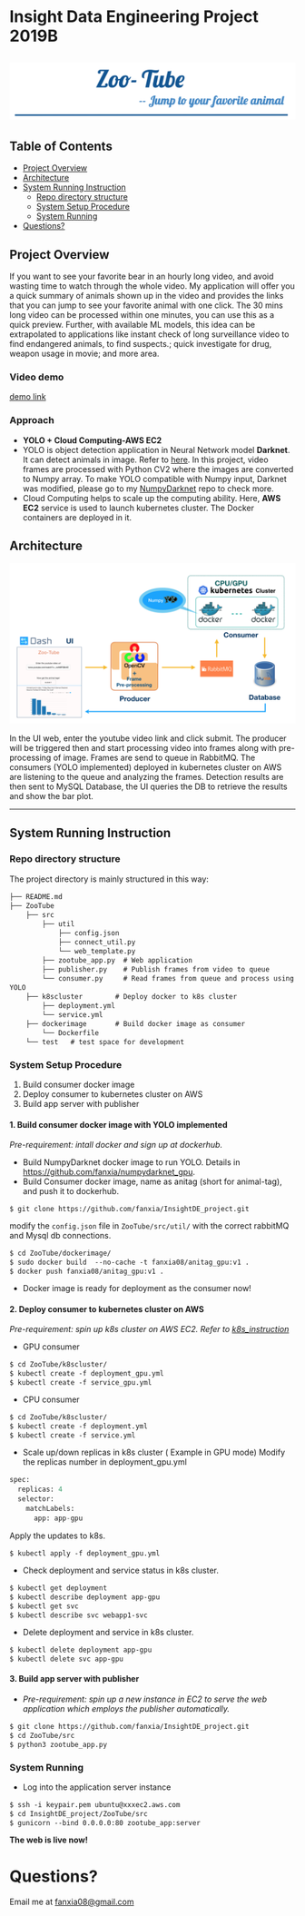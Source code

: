 # Insight Data Engineering Project 2019B
![Alt text](ZooTube/pics/title.png)
---

## Table of Contents
* [Project Overview](README.md#project-overview)
* [Architecture](README.md#architecture)
* [System Running Instruction](README.md#system-running-instruction)
  * [Repo directory structure](README.md#repo-directory-structure)
  * [System Setup Procedure](README.md#system-setup-procedure)
  * [System Running](README.md#system-running)
* [Questions?](README.md#questions?)


## Project Overview

If you want to see your favorite bear in an hourly long video, and avoid wasting time to watch through the whole video.
My application will offer you a quick summary of animals shown up in the video and provides the links that you can jump to see your favorite animal with one click. The 30 mins long video can be processed within one minutes, you can use this as a quick preview. Further, with available ML models, this idea can be extrapolated to applications like instant check of long surveillance video to find endangered animals, to find suspects.; quick investigate for drug, weapon usage in movie; and more area. 

### Video demo

[demo link](https://drive.google.com/file/d/1sNmJ5isO4jia8MZx5uLpUf6_aPeQRF--/view?usp=sharing)

### Approach

- **YOLO + Cloud Computing-AWS EC2**
- YOLO is object detection application in Neural Network model **Darknet**. It can detect animals in image. Refer to [here](https://pjreddie.com/darknet/yolo/). In this project, video frames are processed with Python CV2 where the images are converted to Numpy array. To make YOLO compatible with Numpy input, Darknet was modified, please go to my [NumpyDarknet](https://github.com/fanxia/numpydarknet_gpu) repo to check more.
- Cloud Computing helps to scale up the computing ability. Here, **AWS EC2** service is used to launch kubernetes cluster. The Docker containers are deployed in it.

## Architecture

![Alt text](ZooTube/pics/pipeline.png)

In the UI web, enter the youtube video link and click submit. The producer will be triggered then and start processing video into frames along with pre-processing of image. Frames are send to queue in RabbitMQ. The consumers (YOLO implemented) deployed in kubernetes cluster on AWS are listening to the queue and analyzing the frames. Detection results are then sent to MySQL Database, the UI queries the DB to retrieve the results and show the bar plot.

---

## System Running Instruction

### Repo directory structure

The project directory is mainly structured in this way:

    ├── README.md
    ├── ZooTube
        ├── src
            ├── util
                ├── config.json     
                ├── connect_util.py
                └── web_template.py
            ├── zootube_app.py  # Web application      
            ├── publisher.py    # Publish frames from video to queue
            └── consumer.py     # Read frames from queue and process using YOLO
        ├── k8scluster        # Deploy docker to k8s cluster
            ├── deployment.yml
            └── service.yml
        ├── dockerimage       # Build docker image as consumer
            └── Dockerfile
        └── test   # test space for development


### System Setup Procedure
  1. Build consumer docker image
  1. Deploy consumer to kubernetes cluster on AWS
  1. Build app server with publisher

#### **1. Build consumer docker image with YOLO implemented**
 *Pre-requirement: intall docker and sign up at dockerhub.*
- Build NumpyDarknet docker image to run YOLO. Details in https://github.com/fanxia/numpydarknet_gpu.
- Build Consumer docker image, name as anitag (short for animal-tag), and push it to dockerhub.
```
$ git clone https://github.com/fanxia/InsightDE_project.git
```
modify the `config.json` file in `ZooTube/src/util/` with the correct rabbitMQ and Mysql db connections.

```
$ cd ZooTube/dockerimage/
$ sudo docker build  --no-cache -t fanxia08/anitag_gpu:v1 .
$ docker push fanxia08/anitag_gpu:v1 .
```
- Docker image is ready for deployment as the consumer now!


#### **2. Deploy consumer to kubernetes cluster on AWS**
 *Pre-requirement: spin up k8s cluster on AWS EC2. Refer to [k8s_instruction](https://github.com/fanxia/InsightDE_project/blob/master/ZooTube/k8scluster/k8s_instruction.md)* 
- GPU consumer
```
$ cd ZooTube/k8scluster/
$ kubectl create -f deployment_gpu.yml
$ kubectl create -f service_gpu.yml
```

- CPU consumer
```
$ cd ZooTube/k8scluster/
$ kubectl create -f deployment.yml
$ kubectl create -f service.yml
```

- Scale up/down replicas in k8s cluster ( Example in GPU mode)
Modify the replicas number in deployment_gpu.yml
```python
spec:
  replicas: 4
  selector:
    matchLabels:
      app: app-gpu
```
Apply the updates to k8s.
```
$ kubectl apply -f deployment_gpu.yml
```

- Check deployment and service status in k8s cluster.
```
$ kubectl get deployment
$ kubectl describe deployment app-gpu
$ kubectl get svc
$ kubectl describe svc webapp1-svc
```

- Delete deployment and service in k8s cluster.
```
$ kubectl delete deployment app-gpu
$ kubectl delete svc app-gpu
```

#### **3. Build app server with publisher**
- *Pre-requirement: spin up a new instance in EC2 to serve the web application which employs the publisher automatically.*
```
$ git clone https://github.com/fanxia/InsightDE_project.git
$ cd ZooTube/src
$ python3 zootube_app.py
```

### System Running
- Log into the application server instance
```
$ ssh -i keypair.pem ubuntu@xxxec2.aws.com
$ cd InsightDE_project/ZooTube/src
$ gunicorn --bind 0.0.0.0:80 zootube_app:server
```
**The web is live now!**

# Questions?
Email me at fanxia08@gmail.com